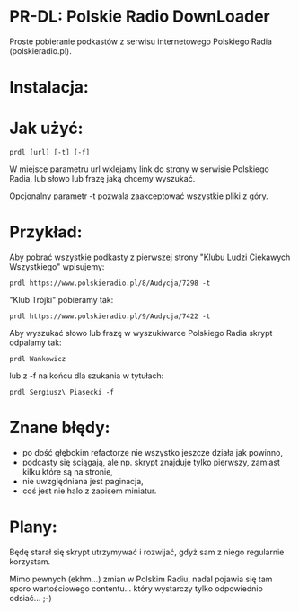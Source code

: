 PR-DL: Polskie Radio DownLoader
==

Proste pobieranie podkastów z serwisu internetowego Polskiego Radia (polskieradio.pl).

Instalacja:
====

Jak użyć:
====

    prdl [url] [-t] [-f]

W miejsce parametru url wklejamy link do strony w serwisie Polskiego Radia, lub słowo lub frazę jaką chcemy wyszukać.

Opcjonalny parametr -t pozwala zaakceptować wszystkie pliki z góry.

Przykład:
====

Aby pobrać wszystkie podkasty z pierwszej strony "Klubu Ludzi Ciekawych Wszystkiego" wpisujemy:
    
    prdl https://www.polskieradio.pl/8/Audycja/7298 -t

"Klub Trójki" pobieramy tak:
    
    prdl https://www.polskieradio.pl/9/Audycja/7422 -t

Aby wyszukać słowo lub frazę w wyszukiwarce Polskiego Radia skrypt odpalamy tak:
    
    prdl Wańkowicz

lub z -f na końcu dla szukania w tytułach:
    
    prdl Sergiusz\ Piasecki -f

Znane błędy:
====

- po dość głębokim refactorze nie wszystko jeszcze działa jak powinno,
- podcasty się ściągają, ale np. skrypt znajduje tylko pierwszy, zamiast kilku które są na stronie,
- nie uwzględniana jest paginacja,
- coś jest nie halo z zapisem miniatur.

Plany:
====

Będę starał się skrypt utrzymywać i rozwijać, gdyż sam z niego regularnie korzystam.

Mimo pewnych (ekhm...) zmian w Polskim Radiu, nadal pojawia się tam sporo wartościowego contentu... który wystarczy tylko odpowiednio odsiać... ;-) 